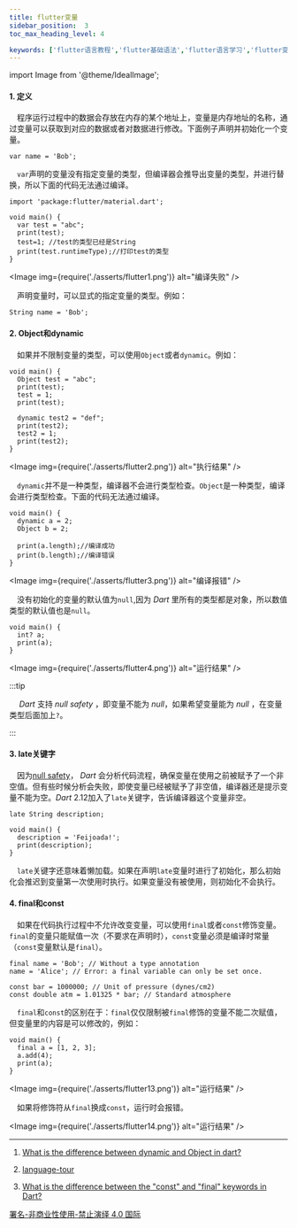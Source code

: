 ```yaml
---
title: flutter变量
sidebar_position:  3
toc_max_heading_level: 4

keywords: ['flutter语言教程','flutter基础语法','flutter语言学习','flutter变量']
---
```


import Image from '@theme/IdealImage';

#### 1. 定义

 程序运行过程中的数据会存放在内存的某个地址上，变量是内存地址的名称，通过变量可以获取到对应的数据或者对数据进行修改。下面例子声明并初始化一个变量。

    var name = 'Bob';

 `var`声明的变量没有指定变量的类型，但编译器会推导出变量的类型，并进行替换，所以下面的代码无法通过编译。

    import 'package:flutter/material.dart';

    void main() {
      var test = "abc";
      print(test);
      test=1; //test的类型已经是String
      print(test.runtimeType);//打印test的类型
    }

<Image img={require('./asserts/flutter1.png')} alt="编译失败" /><br />

 声明变量时，可以显式的指定变量的类型。例如：

    String name = 'Bob';

#### 2. Object和dynamic

 如果并不限制变量的类型，可以使用`Object`或者`dynamic`。例如：

    void main() {
      Object test = "abc";
      print(test);
      test = 1;
      print(test);

      dynamic test2 = "def";
      print(test2);
      test2 = 1;
      print(test2);
    }

<Image img={require('./asserts/flutter2.png')} alt="执行结果" /><br />

 `dynamic`并不是一种类型，编译器不会进行类型检查。`Object`是一种类型，编译会进行类型检查。下面的代码无法通过编译。

    void main() {
      dynamic a = 2;
      Object b = 2;

      print(a.length);//编译成功
      print(b.length);//编译错误
    }

<Image img={require('./asserts/flutter3.png')} alt="编译报错" /><br />

 没有初始化的变量的默认值为`null`,因为 _Dart_ 里所有的类型都是对象，所以数值类型的默认值也是`null`。

    void main() {
      int? a;
      print(a);
    }

<Image img={require('./asserts/flutter4.png')} alt="运行结果" /><br />

:::tip

  _Dart_ 支持 _null safety_ ，即变量不能为 _null_，如果希望变量能为 _null_ ，在变量类型后面加上`?`。

:::

#### 3. late关键字

 因为[null safety](https://dart.dev/null-safety)， _Dart_ 会分析代码流程，确保变量在使用之前被赋予了一个非空值。但有些时候分析会失败，即使变量已经被赋予了非空值，编译器还是提示变量不能为空。_Dart_ 2.12加入了`late`关键字，告诉编译器这个变量非空。

    late String description;

    void main() {
      description = 'Feijoada!';
      print(description);
    }

 `late`关键字还意味着懒加载。如果在声明`late`变量时进行了初始化，那么初始化会推迟到变量第一次使用时执行。如果变量没有被使用，则初始化不会执行。

#### 4. final和const

 如果在代码执行过程中不允许改变变量，可以使用`final`或者`const`修饰变量。`final`的变量只能赋值一次（不要求在声明时），`const`变量必须是编译时常量（`const`变量默认是`final`）。

    final name = 'Bob'; // Without a type annotation
    name = 'Alice'; // Error: a final variable can only be set once.

    const bar = 1000000; // Unit of pressure (dynes/cm2)
    const double atm = 1.01325 * bar; // Standard atmosphere

 `final`和`const`的区别在于：`final`仅仅限制被`final`修饰的变量不能二次赋值，但变量里的内容是可以修改的，例如：

    void main() {
      final a = [1, 2, 3];
      a.add(4);
      print(a);
    }


<Image img={require('./asserts/flutter13.png')} alt="运行结果" /><br />

 如果将修饰符从`final`换成`const`，运行时会报错。

<Image img={require('./asserts/flutter14.png')} alt="运行结果" /><br />

* * *

1.  [What is the difference between dynamic and Object in dart?](https://stackoverflow.com/questions/31257735/what-is-the-difference-between-dynamic-and-object-in-dart)

2.  [language-tour](https://dart.dev/guides/language/language-tour#default-value)

3.  [What is the difference between the "const" and "final" keywords in Dart?](https://stackoverflow.com/questions/50431055/what-is-the-difference-between-the-const-and-final-keywords-in-dart)

[署名-非商业性使用-禁止演绎 4.0 国际](https://creativecommons.org/licenses/by-nc-nd/4.0/deed.zh)
